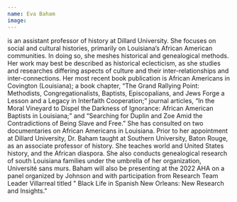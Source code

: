 ```yaml
---
name: Eva Baham
image: 
---
```

is an assistant professor of history at Dillard University. She focuses on social and cultural histories, primarily on Louisiana’s African American communities. In doing so, she meshes historical and genealogical methods. Her work may best be described as historical eclecticism, as she studies and researches differing aspects of culture and their inter-relationships and inter-connections. Her most recent book publication is African Americans in Covington (Louisiana); a book chapter, “The Grand Rallying Point: Methodists, Congregationalists, Baptists, Episcopalians, and Jews Forge a Lesson and a Legacy in Interfaith Cooperation;” journal articles, “In the Moral Vineyard to Dispel the Darkness of Ignorance: African American Baptists in Louisiana;” and “Searching for Duplin and Zoe Amid the Contradictions of Being Slave and Free.” She has consulted on two documentaries on African Americans in Louisiana. Prior to her appointment at Dillard University, Dr. Baham taught at Southern University, Baton Rouge, as an associate professor of history. She teaches world and United States history, and the African diaspora. She also conducts genealogical research of south Louisiana families under the umbrella of her organization, Université sans murs. Baham will also be presenting at the 2022 AHA on a panel organized by Johnson and with participation from Research Team Leader Villarreal titled " Black Life in Spanish New Orleans: New Research and Insights."